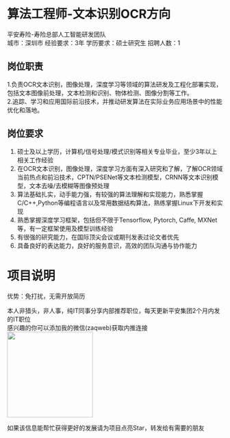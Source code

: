 # 算法工程师-文本识别OCR方向
平安寿险-寿险总部人工智能研发团队  
城市：深圳市 经验要求：3年 学历要求：硕士研究生  招聘人数：1

## 岗位职责
1.负责OCR文本识别，图像处理，深度学习等领域的算法研发及工程化部署实现，包括文本图像前处理，文本检测和识别、物体检测、图像分割等工作。   
2.追踪、学习和应用国际前沿技术，并推动研发算法在实际业务应用场景中的性能优化和落地。

## 岗位要求
1. 硕士及以上学历，计算机/信号处理/模式识别等相关专业毕业，至少3年以上相关工作经验   
2. 在OCR文本识别，图像处理，深度学习方面有深入研究和了解，了解OCR领域当前热点和前沿技术，CPTN/PSENet等文本检测模型，CRNN等文本识别模型，文本去噪/去模糊等图像预处理   
3. 算法基础扎实，动手能力强，有较强的算法理解和实现能力，熟悉掌握C/C++,Python等编程语言以及常用数据结构算法，熟练掌握Linux下开发和实现   
4. 熟悉掌握深度学习框架，包括但不限于Tensorflow, Pytorch, Caffe, MXNet等，有一定框架使用及模型训练经验   
5. 有很强的研究能力，在国际顶尖会议或期刊发表过论文者优先   
6. 具备良好的表达能力，良好的服务意识，高效的团队沟通与协作能力

# 项目说明

优势：免打扰，无需开放简历

本人非猎头，非人事，纯IT同事分享内部推荐职位，每天更新平安集团2个月内发的IT职位  
感兴趣的你可以添加我的微信(zaqweb)获取内推连接  
<img src="https://github.com/zaqweb/PA-IT-JOBS/blob/master/WechatICode.jpeg"  height="200" width="200">

如果该信息能帮忙获得更好的发展请为项目点亮Star，转发给有需要的朋友




